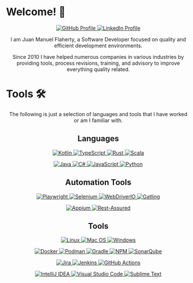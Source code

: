 <h1>Welcome! 👋</h1>

<div align="center">
<p>
    <a href="https://github.com/jmflaherty/">
        <img alt="GitHub Profile" src="https://img.shields.io/badge/GitHub-100000?style=for-the-badge&logo=github&logoColor=white" />
    </a>
    <a href="https://www.linkedin.com/in/juanmflaherty/?locale=en_US">
        <img alt="LinkedIn Profile" src="https://img.shields.io/badge/LinkedIn-0077B5?style=for-the-badge&logo=linkedin&logoColor=white" />
    </a>
</p>
</div>

<div align="center">
<p>
I am Juan Manuel Flaherty, a Software Developer focused on quality and efficient development environments.
</p>
<p>
Since 2010 I have helped numerous companies in various industries by providing tools, process revisions, training, and advisory to improve everything quality related.
</p>
</div>

<h1>Tools 🛠️</h1>
<div align="center">
<p>
The following is just a selection of languages and tools that I have worked or am I familiar with.
</p>
</div>

<!-- badges from https://shields.io/ and https://github.com/Envoy-VC/awesome-badges -->

<div align="center">
<h2>Languages</h2>
<p>
    <a href="https://kotlinlang.org/" >
        <img alt="Kotlin" src="https://img.shields.io/badge/Kotlin-7F52FF?&style=for-the-badge&logo=kotlin&logoColor=white"/>
    </a>
    <a href="https://www.typescriptlang.org/">
        <img alt="TypeScript" src="https://img.shields.io/badge/TypeScript-3178C6?style=for-the-badge&logo=typescript&logoColor=white" />
    </a>
    <a href="https://www.rust-lang.org/">
        <img alt="Rust" src="https://img.shields.io/badge/Rust-000000?style=for-the-badge&logo=rust&logoColor=white" />
    </a>
    <a href="https://www.scala-lang.org/">
        <img alt="Scala" src="https://img.shields.io/badge/Scala-DC322F?style=for-the-badge&logo=scala&logoColor=white" />
    </a>
</p>
<p>
    <a href="https://www.java.com/en/">
        <img alt="Java" src="https://img.shields.io/badge/Java-F29111?style=for-the-badge&logo=java&logoColor=white" />
    </a>
    <a href="https://dotnet.microsoft.com/en-us/languages/csharp">
        <img alt="C#" src="https://img.shields.io/badge/C%23-8F17C1?style=for-the-badge&logo=csharp&logoColor=white" />
    </a>
    <a href="https://www.javascript.com/">
        <img alt="JavaScript" src="https://img.shields.io/badge/JavaScript-FCDC00?style=for-the-badge&logo=JavaScript&logoColor=white" />
    </a>
    <a href="https://www.python.org/">
        <img alt="Python" src="https://img.shields.io/badge/Python-3776AB?style=for-the-badge&logo=python&logoColor=white" />
    </a>
</p>
</div>

<div align="center">
<h2>Automation Tools</h2>
<p>
    <a href="https://playwright.dev/">
        <img alt="Playwright" src="https://img.shields.io/badge/Playwright-45BA4B?style=for-the-badge&logo=playwright&logoColor=white" />
    </a>
    <a href="https://www.selenium.dev/">
        <img alt="Selenium" src="https://img.shields.io/badge/Selenium-43B02A?style=for-the-badge&logo=selenium&logoColor=white" />
    </a>
    <a href="https://webdriver.io/">
        <img alt="WebDriverIO" src="https://img.shields.io/badge/WebDriverIO-EA5906?style=for-the-badge&logo=webdriverio&logoColor=white" />
    </a>
    <a href="https://gatling.io/">
        <img alt="Gatling" src="https://img.shields.io/badge/Gatling-F78557?style=for-the-badge&logo=gatling&logoColor=white" />
    </a>
</p>

<p>
    <a href="https://appium.io/">
        <img alt="Appium" src="https://img.shields.io/badge/Appium-C9E9EB?style=for-the-badge&logo=appium&logoColor=white" />
    </a>
    <a href="https://rest-assured.io/">
        <img alt="Rest-Assured" src="https://img.shields.io/badge/Rest Assured-109B2E?style=for-the-badge&logo=restassured&logoColor=white" />
    </a>
</p>
</div>

<div align="center">
<h2>Tools</h2>
<p>
    <a href="https://www.linux.org/">
        <img alt="Linux" src="https://img.shields.io/badge/Linux-FCC624?style=for-the-badge&logo=linux&logoColor=black" />
    </a>
    <a href="https://www.apple.com/macos">
        <img alt="Mac OS" src="https://img.shields.io/badge/mac%20os-000000?style=for-the-badge&logo=apple&logoColor=white" />
    </a>
    <a href="https://www.microsoft.com/en-us/windows?r=1">
        <img alt="Windows" src="https://img.shields.io/badge/Windows-0078D6?style=for-the-badge&logo=windows&logoColor=white" />
    </a>
    
</p>
<p>
    <a href="https://www.docker.com/">
        <img alt="Docker" src="https://img.shields.io/badge/docker-%230db7ed.svg?style=for-the-badge&logo=docker&logoColor=white" />
    </a>
    <a href="https://podman.io/">
        <img alt="Podman" src="https://img.shields.io/badge/podman-892CA0.svg?style=for-the-badge&logo=podman&logoColor=white" />
    </a>
    <a href="https://gradle.org/">
        <img alt="Gradle" src="https://img.shields.io/badge/Gradle-02303A.svg?style=for-the-badge&logo=Gradle&logoColor=white" />
    </a>
    <a href="https://www.npmjs.com/">
        <img alt="NPM" src="https://img.shields.io/badge/npm-CB3837?style=for-the-badge&logo=npm&logoColor=white" />
    </a>
    <a href="https://sonarqube.org/">
        <img alt="SonarQube" src="https://img.shields.io/badge/SonarQube-FD3456?style=for-the-badge&logo=sonarqube&logoColor=white" />
    </a>
</p>
<p>
    <a href="https://www.atlassian.com/software/jira">
        <img alt="Jira" src="https://img.shields.io/badge/Jira-0052CC?style=for-the-badge&logo=Jira&logoColor=white" />
    </a>
    <a href="https://www.jenkins.io/">
        <img alt="Jenkins" src="https://img.shields.io/badge/Jenkins-D24939?style=for-the-badge&logo=Jenkins&logoColor=white" />
    </a>
    <a href="https://github.com/features/actions">
        <img alt="GitHub Actions" src="https://img.shields.io/badge/GitHub_Actions-2088FF?style=for-the-badge&logo=github-actions&logoColor=white" />
    </a>
</p>
<p>
    <a href="https://www.jetbrains.com/idea/">
        <img alt="IntelliJ IDEA" src="https://img.shields.io/badge/IntelliJ_IDEA-000000.svg?style=for-the-badge&logo=intellij-idea&logoColor=white" />
    </a>
    <a href="https://code.visualstudio.com/">
        <img alt="Visual Studio Code" src="https://img.shields.io/badge/Visual_Studio_Code-0078D4?style=for-the-badge&logo=visual%20studio%20code&logoColor=white" />
    </a>
    <a href="https://www.sublimetext.com/">
        <img alt="Sublime Text" src="https://img.shields.io/badge/sublime_text-%23575757.svg?&style=for-the-badge&logo=sublime-text&logoColor=white" />
    </a>
</p>
</div>
